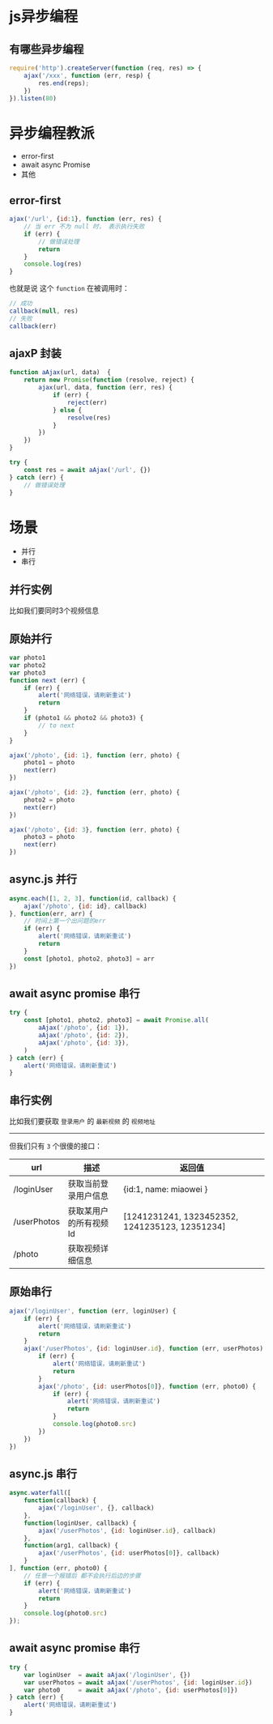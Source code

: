 # js异步编程

## 有哪些异步编程


```javascript
require('http').createServer(function (req, res) => {
    ajax('/xxx', function (err, resp) {
        res.end(reps);
    })
}).listen(80)
```


# 异步编程教派

* error-first
* await async Promise
* 其他

## error-first

```javascript
ajax('/url', {id:1}, function (err, res) {
    // 当 err 不为 null 时， 表示执行失败
    if (err) {
        // 做错误处理
        return
    }
    console.log(res)
}
```

也就是说 这个 `function` 在被调用时：

```javascript
// 成功
callback(null, res)
// 失败
callback(err)
```


## ajaxP 封装

```javascript
function aAjax(url, data)  {
    return new Promise(function (resolve, reject) {
        ajax(url, data, function (err, res) {
            if (err) {
                reject(err)
            } else {
                resolve(res)
            }
        })
    })
}
```

```javascript
try {
    const res = await aAjax('/url', {})
} catch (err) {
    // 做错误处理
}
```

# 场景

* 并行
* 串行


## 并行实例

比如我们要同时3个视频信息


## 原始并行

```javascript
var photo1
var photo2
var photo3
function next (err) {
    if (err) {
        alert('网络错误，请刷新重试')
        return
    }
    if (photo1 && photo2 && photo3) {
        // to next
    }
}

ajax('/photo', {id: 1}, function (err, photo) {
    photo1 = photo
    next(err)
})

ajax('/photo', {id: 2}, function (err, photo) {
    photo2 = photo
    next(err)
})

ajax('/photo', {id: 3}, function (err, photo) {
    photo3 = photo
    next(err)
})
```

## async.js 并行

```javascript
async.each([1, 2, 3], function(id, callback) {
    ajax('/photo', {id: id}, callback)
}, function(err, arr) {
    // 时间上第一个出问题的err
    if (err) {
        alert('网络错误，请刷新重试')
        return
    }
    const [photo1, photo2, photo3] = arr
})
```

## await async promise 串行

```javascript
try {
    const [photo1, photo2, photo3] = await Promise.all(
        aAjax('/photo', {id: 1}),
        aAjax('/photo', {id: 2}),
        aAjax('/photo', {id: 3}),
    )
} catch (err) {
    alert('网络错误，请刷新重试')
}
```


## 串行实例



比如我们要获取 `登录用户` 的 `最新视频` 的 `视频地址`

***

但我们只有 `3` 个很傻的接口：

| url | 描述 | 返回值 |
| ------ | ----------- | ---- |
| /loginUser | 获取当前登录用户信息 | {id:1, name: miaowei } |
| /userPhotos | 获取某用户的所有视频Id | [1241231241, 1323452352, 1241235123, 12351234] |
| /photo | 获取视频详细信息 |  |


## 原始串行

```javascript
ajax('/loginUser', function (err, loginUser) {
    if (err) {
        alert('网络错误，请刷新重试')
        return
    }
    ajax('/userPhotos', {id: loginUser.id}, function (err, userPhotos) {
        if (err) {
            alert('网络错误，请刷新重试')
            return
        }
        ajax('/photo', {id: userPhotos[0]}, function (err, photo0) {
            if (err) {
                alert('网络错误，请刷新重试')
                return
            }
            console.log(photo0.src)
        })
    })
})
```

## async.js 串行


```javascript
async.waterfall([
    function(callback) {
        ajax('/loginUser', {}, callback)
    },
    function(loginUser, callback) {
        ajax('/userPhotos', {id: loginUser.id}, callback)
    },
    function(arg1, callback) {
        ajax('/userPhotos', {id: userPhotos[0]}, callback)
    }
], function (err, photo0) {
    // 任意一个报错后 都不会执行后边的步骤
    if (err) {
        alert('网络错误，请刷新重试')
        return
    }
    console.log(photo0.src)
});
```



## await async promise 串行


```javascript
try {
    var loginUser  = await aAjax('/loginUser', {})
    var userPhotos = await aAjax('/userPhotos', {id: loginUser.id})
    var photo0     = await aAjax('/photo', {id: userPhotos[0]})
} catch (err) {
    alert('网络错误，请刷新重试')
}
```

